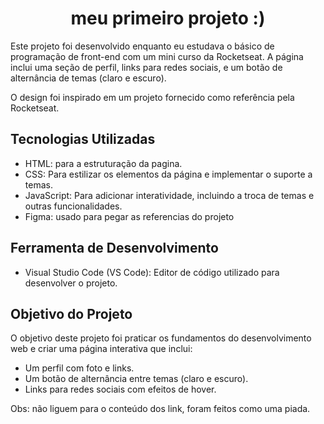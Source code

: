 <h1 align="center">meu primeiro projeto :)</h1>

<p>
Este projeto foi desenvolvido enquanto eu estudava o básico de programação de front-end com um mini curso da Rocketseat. A página inclui uma seção de perfil, links para redes sociais, e um botão de alternância de temas (claro e escuro).

O design foi inspirado em um projeto fornecido como referência pela Rocketseat.
</p>
<h2>Tecnologias Utilizadas</h2>
<ul>
<li>HTML: para a estruturação da pagina.</li>
<li>CSS: Para estilizar os elementos da página e implementar o suporte a temas.</li>
<li>JavaScript: Para adicionar interatividade, incluindo a troca de temas e outras funcionalidades.</li>
<li>Figma: usado para pegar as referencias do projeto</li>
</ul>
<h2>Ferramenta de Desenvolvimento</h2>
<ul>
<li>Visual Studio Code (VS Code): Editor de código utilizado para desenvolver o projeto.</li>
</ul>
<h2>Objetivo do Projeto</h2>
<p>O objetivo deste projeto foi praticar os fundamentos do desenvolvimento web e criar uma página interativa que inclui:</p>
<ul>
<li>Um perfil com foto e links.</li>
<li>Um botão de alternância entre temas (claro e escuro).</li>
<li>Links para redes sociais com efeitos de hover.</li>
</ul>
<p>Obs: não liguem para o conteúdo dos link, foram feitos como uma piada.</p>